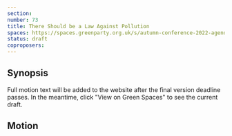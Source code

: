 ```yaml
---
section:
number: 73
title: There Should be a Law Against Pollution
spaces: https://spaces.greenparty.org.uk/s/autumn-conference-2022-agenda-forum/?contentId=97530
status: draft
coproposers:
---
```

## Synopsis
Full motion text will be added to the website after the final version deadline passes. In the meantime, click "View on Green Spaces" to see the current draft.

## Motion
